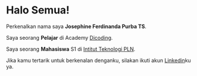 # Halo Semua!

Perkenalkan nama saya **Josephine Ferdinanda Purba TS**.

Saya seorang **Pelajar** di Academy [Dicoding](https://www.dicoding.com/).

Saya seorang **Mahasiswa** S1 di [Intitut Teknologi PLN](https://itpln.ac.id/id/).

Jika kamu tertarik untuk berkenalan denganku, silakan ikuti akun [Linkedin](https://www.linkedin.com/in/josephine-ferdinanda-purba-ts-2b921a150/)ku ya.



